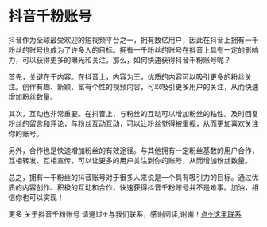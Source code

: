 # 抖音千粉账号

抖音作为全球最受欢迎的短视频平台之一，拥有数亿用户，因此在抖音上拥有一千粉丝的账号也成为了许多人的目标。拥有一千粉丝的账号在抖音上具有一定的影响力，可以获得更多的曝光和关注。那么，如何快速获得抖音千粉账号呢？

首先，关键在于内容。在抖音上，内容为王，优质的内容可以吸引更多的粉丝关注。创作有趣、新颖、富有个性的视频内容，可以吸引更多用户的关注，从而快速增加粉丝数量。

其次，互动也非常重要。在抖音上，与粉丝的互动可以增加粉丝的粘性。及时回复粉丝的留言和评论，与粉丝互动互动，可以让粉丝觉得被重视，从而更加喜欢关注你的账号。

另外，合作也是快速增加粉丝的有效途径。与其他拥有一定粉丝基数的用户合作，互相转发、互相宣传，可以让更多的用户关注到你的账号，从而增加粉丝数量。

总之，拥有一千粉丝的抖音账号对于很多人来说是一个具有吸引力的目标。通过优质的内容创作、积极的互动和合作，快速获得抖音千粉账号并不是难事。加油，相信你也可以实现！

更多 关于抖音千粉账号 请通过✈与我们联系，感谢阅读,谢谢！[点✈这里联系](https://add.k02.cc)
